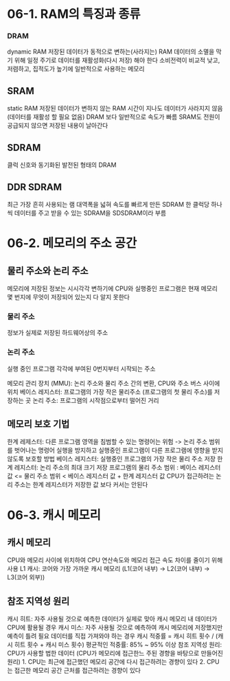 # 06-1. RAM의 특징과 종류
### DRAM
dynamic RAM
저장된 데이터가 동적으로 변하는(사라지는) RAM
데이터의 소멸을 막기 위해 일정 주기로 데이터를 재활성화(다시 저장) 해야 한다 
소비전력이 비교적 낮고, 저렴하고, 집적도가 높기에 일반적으로 사용하는 메모리 
## SRAM
static RAM
저장된 데이터가 변하지 않는 RAM
시간이 지나도 데이터가 사라지지 않음 (데이터를 재활성 할 필요 없음)
DRAM 보다 일반적으로 속도가 빠름 
SRAM도 전원이 공급되지 않으면 저장된 내용이 날아간다 
## SDRAM
클럭 신호와 동기화된 발전된 형태의 DRAM
## DDR SDRAM
최근 가장 흔히 사용되는 램 
대역폭을 넓혀 속도를 빠르게 만든 SDRAM
한 클럭당 하나씩 데이터를 주고 받을 수 있는 SDRAM을 SDSDRAM이라 부름
# 06-2. 메모리의 주소 공간 
## 물리 주소와 논리 주소 
메모리에 저장된 정보는 시시각각 변하기에 CPU와 실행중인 프로그램은 현재 메모리 몇 번지에 무엇이 저장되어 있는지 다 알지 못한다 
### 물리 주소 
정보가 실제로 저장된 하드웨어상의 주소 
### 논리 주소 
실행 중인 프로그램 각각에 부여된 0번지부터 시작되는 주소 

메모리 관리 장치 (MMU): 논리 주소와 물리 주소 간의 변환, CPU와 주소 버스 사이에 위치 
베이스 레지스터: 프로그램의 가장 작은 물리주소 (프로그램의 첫 물리 주소)를 저장하는 곳 
논리 주소: 프로그램의 시작점으로부터 떨어진 거리 
## 메모리 보호 기법 
한계 레제스터: 다른 프로그램 영역을 침범할 수 있는 명령어는 위험 -> 논리 주소 범위를 벗어나는 명령어 실행을 방지하고 실행중인 프로그램이 다른 프로그램에 영향을 받지 않도록 보호할 방법 
베이스 레지스터: 실행중인 프로그램의 가장 작은 물리 주소 저장 
한계 레지스터: 논리 주소의 최대 크기 저장 
프로그램의 물리 주소 범위 : 베이스 레지스터 값 <= 물리 주소 범위 < 베이스 레지스터 값 + 한계 레지스터 값 
CPU가 접근하려는 논리 주소는 한계 레지스터가 저장한 값 보다 커서는 안된다 
# 06-3. 캐시 메모리 
## 캐시 메모리 
CPU와 메모리 사이에 위치하여 CPU 연산속도와 메모리 접근 속도 차이를 줄이기 위해 사용 
L1 캐시: 코어와 가장 가까운 캐시 메모리 (L1(코어 내부) -> L2(코어 내부) -> L3(코어 외부))
## 참조 지역성 원리 
캐시 히트: 자주 사용될 것으로 예측한 데이터가 실제로 맞아 캐시 메모리 내 데이터가 CPU에 활용될 경우 
캐시 미스: 자주 사용될 것으로 예측하여 캐시 메모리에 저장했지만 예측이 틀려 필요 데이터를 직접 가져와야 하는 경우 
캐시 적중률 = 캐시 히트 횟수 / (캐시 히트 횟수 + 캐시 미스 횟수)
평균적인 적중률: 85% ~ 95% 이상 
참조 지역성 원리: CPU가 사용할 법한 데이터 (CPU가 메모리에 접근한느 주된 경향을 바탕으로 만들어진 원리)
	1. CPU는 최근에 접근했던 메모리 공간에 다시 접근하려는 경향이 있다
	2. CPU는 접근한 메모리 공간 근처를 접근하려는 경향이 있다 
